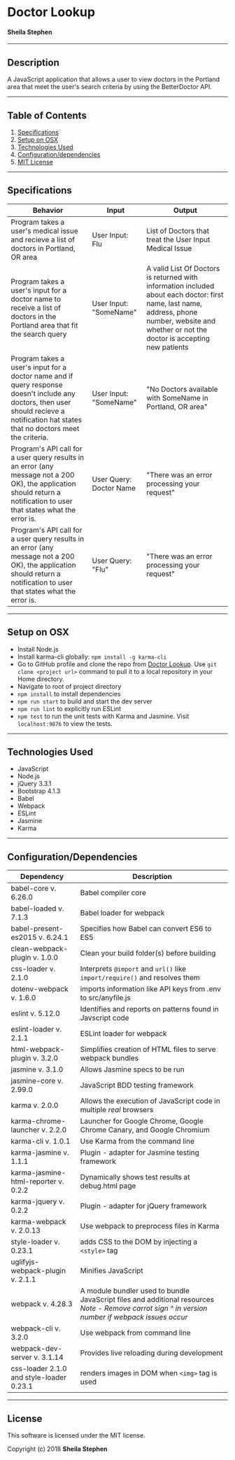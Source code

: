 # **Doctor Lookup**
#### Sheila Stephen   

  ---
## Description
A JavaScript application that allows a user to view doctors in the Portland area that meet the user's search criteria by using the BetterDoctor API.

  ---
## Table of Contents
  1. [Specifications](#specs-work)
  2. [Setup on OSX](#setup)
  2. [Technologies Used](#Tech-used)
  3. [Configuration/dependencies](#config-dep)
  4. [MIT License](#mit-lic)

  ---
## Specifications <a name="specs-work"></a>

| Behavior | Input | Output |
|----------|-------|--------|
|  Program takes a user's medical issue and recieve a list of doctors in Portland, OR area | User Input: Flu | List of Doctors that treat the User Input Medical Issue |
|   Program takes a user's input for a doctor name to receive a list of doctors in the Portland area that fit the search query| User Input: "SomeName" | A valid List Of Doctors is returned with information included about each doctor: first name, last name, address, phone number, website and whether or not the doctor is accepting new patients  |
| Program takes a user's input for a doctor name and if query response doesn't include any doctors, then user should recieve a notification  hat states that no doctors meet the criteria.| User Input: "SomeName"  | "No Doctors available with SomeName in Portland, OR area" |
| Program's API call for a user query results in an error (any message not a 200 OK), the application should return a notification to user that states what the error is.|  User Query: Doctor Name | "There was an error processing your request"|
| Program's API call for a user query results in an error (any message not a 200 OK), the application should return a notification to user that states what the error is.|  User Query: "Flu" | "There was an error processing your request"|

 ---
## Setup on OSX <a name="setup"></a>

* Install Node.js
* Install karma-cli globally: `npm install -g karma-cli`
* Go to GitHub profile and clone the repo from [Doctor Lookup](https://github.com/sheilaje/Doctor-Lookup). Use `git clone <project url>` command to pull it to a local repository in your Home directory.
*  Navigate to root of project directory
* `npm install` to install dependencies
* `npm run start` to build and start the dev server
* `npm run lint` to explicitly run ESLint
* `npm test` to run the unit tests with Karma and Jasmine. Visit `localhost:9876` to view the tests.

 ---
## Technologies Used <a name="Tech-used"></a>

* JavaScript
* Node.js
* jQuery 3.3.1
* Bootstrap 4.1.3
* Babel
* Webpack
* ESLint
* Jasmine
* Karma

---
## Configuration/Dependencies <a name="config-dep"></a>

  | Dependency                           | Description                                                                |
  | ------------------------------------ | -------------------------------------------------------------------------- |
  | babel-core v. 6.26.0                 | Babel compiler core                                                        |
  | babel-loaded v. 7.1.3                | Babel loader for webpack                                                   |
  | babel-present-es2015 v. 6.24.1       | Specifies how Babel can convert ES6 to ES5                                 |
  | clean-webpack-plugin v. 1.0.0       | Clean your build folder(s) before building                                 |
  | css-loader v. 2.1.0               | Interprets `@import` and `url()` like `import/require()` and resolves them |
   | dotenv-webpack v. 1.6.0               | imports information like API keys from .env to src/anyfile.js   |
  | eslint v. 5.12.0                     | Identifies and reports on patterns found in Javscript code                 |
  | eslint-loader v. 2.1.1               | ESLint loader for webpack                                                  |
  | html-webpack-plugin v. 3.2.0         | Simplifies creation of HTML files to serve webpack bundles                 |
  | jasmine v. 3.1.0                     | Allows Jasmine specs to be run                                             |
  | jasmine-core v. 2.99.0               | JavaScript BDD testing framework                                           |
  | karma v. 2.0.0                       | Allows the execution of JavaScript code in multiple *real* browsers        |
  | karma-chrome-launcher v. 2.2.0       | Launcher for Google Chrome, Google Chrome Canary, and Google Chromium      |
  | karma-cli v. 1.0.1                   | Use Karma from the command line                                            |
  | karma-jasmine v. 1.1.1               | Plugin - adapter for Jasmine testing framework                             |
  | karma-jasmine-html-reporter v. 0.2.2 | Dynamically shows test results at debug.html page                          |
  | karma-jquery v. 0.2.2                | Plugin - adapter for jQuery framework                                      |
  | karma-webpack v. 2.0.13              | Use webpack to preprocess files in Karma                                   |
  | style-loader v. 0.23.1               | adds CSS to the DOM by injecting a `<style>` tag                           |
  | uglifyjs-webpack-plugin v. 2.1.1     | Minifies JavaScript                                                        |
  | webpack v. 4.28.3                     | A module bundler used to bundle JavaScript files and additional resources   *Note - Remove carrot sign ^ in version number if webpack issues occur* |
  | webpack-cli v. 3.2.0                 | Use webpack from command line                                              |
  | webpack-dev-server v. 3.1.14          | Provides live reloading during development                                 |
  | css-loader 2.1.0 and style-loader 0.23.1        | renders images in DOM when `<img>` tag is used  |


---
## License <a name="mit-lic"></a>

This software is licensed under the MIT license.

Copyright (c) 2018 **Sheila Stephen**
